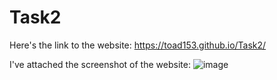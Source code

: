 # Task2
Here's the link to the website: https://toad153.github.io/Task2/

I've attached the screenshot of the website:
![image](https://user-images.githubusercontent.com/76248516/213703234-fdd621c3-6a6f-4ab5-a8d1-461a1cec7ec8.png)
